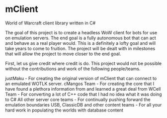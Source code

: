 # mClient
World of Warcraft client library written in C#

The goal of this project is to create a headless WoW client for bots for use on emulation servers. The end goal is a fully autonomous bot that can act and behave as a real player would. This is a definitely a lofty goal and will take years to come to fruition. The project will be dealt with in milestones that will allow the project to move closer to the end goal.

First, let us give credit where credit is do. This project would not be possible without the contributions 
and work of the following people/teams.

justMaku - For creating the original version of mClient that can connect to an emulated WOTLK server.
cMangos Team - For creating the core that I have found a plethora information from and learned a great deal from
WCell Team - For converting a lot of C++ code that I had no idea what it was doing to C#
All other server core teams - For continually pushing forward the emulation boundaries
USB, ClassicDB and other content teams - For all your hard work in populating the worlds with database content
